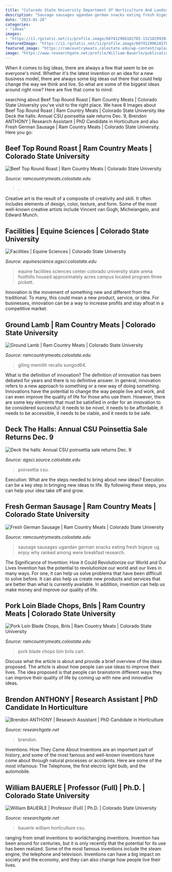 ```yaml
---
title: "Colorado State University Department Of Horticulture And Landscape Architecture ~ Equine Facilities Sciences Center Colorado University State Arena Foothills Housed Approximately Acres Campus Located Program Three Pickett"
description: "Sausage sausages ugandan german snacks eating fresh bigeye ug enjoy why ranked among were breakfast research"
date: "2023-01-28"
categories:
- "ideas"
images:
- "https://i1.rgstatic.net/ii/profile.image/607412906102785-1521829930323_Q512/Brendon-Anthony.jpg"
featuredImage: "https://i1.rgstatic.net/ii/profile.image/607412906102785-1521829930323_Q512/Brendon-Anthony.jpg"
featured_image: "https://ramcountrymeats.colostate.edu/wp-content/uploads/2016/04/Pork-Loin-Blade-Chops-Bnls.jpg"
image: "https://www.researchgate.net/profile/William-Bauerle/publication/51169647/figure/fig3/AS:324910284066853@1454476056625/The-ability-of-the-scaled-leaf-MAESTRA-transpiration-model-to-predict-genotype-specific_Q640.jpg"
---
```



When it comes to big ideas, there are always a few that seem to be on everyone's mind. Whether it's the latest invention or an idea for a new business model, there are always some big ideas out there that could help change the way we think and live. So what are some of the biggest ideas around right now? Here are five that come to mind: 

	

		
searching about Beef Top Round Roast | Ram Country Meats | Colorado State University you've visit to the right place. We have 8 Images about Beef Top Round Roast | Ram Country Meats | Colorado State University like Deck the halls: Annual CSU poinsettia sale returns Dec. 9, Brendon ANTHONY | Research Assistant | PhD Candidate in Horticulture and also Fresh German Sausage | Ram Country Meats | Colorado State University. Here you go:
		
    
## Beef Top Round Roast | Ram Country Meats | Colorado State University

<img loading=lazy src="https://ramcountrymeats.colostate.edu/wp-content/uploads/2016/04/Beef-Round-Tip-Roast-Cap-Off.jpg" onerror="this.onerror=null;this.src='https://tse2.mm.bing.net/th?id=OIP.nXCP4H_FtIR5MqXwImm7cgHaE6&amp;pid=15.1';" alt="Beef Top Round Roast | Ram Country Meats | Colorado State University">

_Source: ramcountrymeats.colostate.edu_

>. 

	

Creative art is the result of a composite of creativity and skill. It often includes elements of design, color, texture, and form. Some of the most well-known creative artists include Vincent van Gogh, Michelangelo, and Edward Munch.

    
## Facilities | Equine Sciences | Colorado State University

<img loading=lazy src="http://equinescience.agsci.colostate.edu/media/sites/20/2015/10/Pickett-Back-View-629x333.jpg" onerror="this.onerror=null;this.src='https://tse4.mm.bing.net/th?id=OIP.6DIJ8fM78zbUSdKw9yJmZQHaD6&amp;pid=15.1';" alt="Facilities | Equine Sciences | Colorado State University">

_Source: equinescience.agsci.colostate.edu_

>equine facilities sciences center colorado university state arena foothills housed approximately acres campus located program three pickett. 

	

Innovation is the movement of something new and different from the traditional. To many, this could mean a new product, service, or idea. For businesses, innovation can be a way to increase profits and stay afloat in a competitive market.

    
## Ground Lamb | Ram Country Meats | Colorado State University

<img loading=lazy src="https://ramcountrymeats.colostate.edu/wp-content/uploads/2015/07/Ground-Lamba.jpg" onerror="this.onerror=null;this.src='https://tse4.mm.bing.net/th?id=OIP.k2yQwlfzriN8KECMNhe2WwHaGZ&amp;pid=15.1';" alt="Ground Lamb | Ram Country Meats | Colorado State University">

_Source: ramcountrymeats.colostate.edu_

>giling memilih recalls sungod64. 

	

What is the definition of innovation?
The definition of innovation has been debated for years and there is no definitive answer. In general, innovation refers to a new approach to something or a new way of doing something. Innovations have the potential to change the way people live and work, and can even improve the quality of life for those who use them. However, there are some key elements that must be satisfied in order for an innovation to be considered successful: it needs to be novel, it needs to be affordable, it needs to be accessible, it needs to be viable, and it needs to be safe.

    
## Deck The Halls: Annual CSU Poinsettia Sale Returns Dec. 9

<img loading=lazy src="https://agsci.source.colostate.edu/wp-content/uploads/sites/2/2019/12/Poinsettia-CSU.jpg" onerror="this.onerror=null;this.src='https://tse1.mm.bing.net/th?id=OIP.t_8QVu4e-TzOS3K2EJ0hbAHaE8&amp;pid=15.1';" alt="Deck the halls: Annual CSU poinsettia sale returns Dec. 9">

_Source: agsci.source.colostate.edu_

>poinsettia csu. 

	

Execution: What are the steps needed to bring about new ideas?
Execution can be a key step in bringing new ideas to life. By following these steps, you can help your idea take off and grow.

    
## Fresh German Sausage | Ram Country Meats | Colorado State University

<img loading=lazy src="http://ramcountrymeats.colostate.edu/wp-content/uploads/2015/07/Smoked-Sausage.jpg" onerror="this.onerror=null;this.src='https://tse1.mm.bing.net/th?id=OIP.AZL9vnA849CGqcpQYXgbzAHaF5&amp;pid=15.1';" alt="Fresh German Sausage | Ram Country Meats | Colorado State University">

_Source: ramcountrymeats.colostate.edu_

>sausage sausages ugandan german snacks eating fresh bigeye ug enjoy why ranked among were breakfast research. 

	

The Significance of Invention: How it Could Revolutionize our World and Our Lives
Invention has the potential to revolutionize our world and our lives in many ways. For one, it can help us solve problems that have been difficult to solve before. It can also help us create new products and services that are better than what is currently available. In addition, invention can help us make money and improve our quality of life.

    
## Pork Loin Blade Chops, Bnls | Ram Country Meats | Colorado State University

<img loading=lazy src="https://ramcountrymeats.colostate.edu/wp-content/uploads/2016/04/Pork-Loin-Blade-Chops-Bnls.jpg" onerror="this.onerror=null;this.src='https://tse2.mm.bing.net/th?id=OIP.S2UUB-CdjUalUuo9rW3SkwHaE6&amp;pid=15.1';" alt="Pork Loin Blade Chops, Bnls | Ram Country Meats | Colorado State University">

_Source: ramcountrymeats.colostate.edu_

>pork blade chops loin bnls cart. 

	

Discuss what the article is about and provide a brief overview of the ideas proposed.
The article is about how people can use ideas to improve their lives. The idea proposed is that people can brainstorm different ways they can improve their quality of life by coming up with new and innovative ideas.

    
## Brendon ANTHONY | Research Assistant | PhD Candidate In Horticulture

<img loading=lazy src="https://i1.rgstatic.net/ii/profile.image/607412906102785-1521829930323_Q512/Brendon-Anthony.jpg" onerror="this.onerror=null;this.src='https://tse4.mm.bing.net/th?id=OIP.iRQOvy0bSch1YHO9wtSc4QHaHa&amp;pid=15.1';" alt="Brendon ANTHONY | Research Assistant | PhD Candidate in Horticulture">

_Source: researchgate.net_

>brendon. 

	

Inventions: How They Came About
Inventions are an important part of history, and some of the most famous and well-known inventions have come about through natural processes or accidents. Here are some of the most infamous: The Telephone, the first electric light bulb, and the automobile.

    
## William BAUERLE | Professor (Full) | Ph.D. | Colorado State University

<img loading=lazy src="https://www.researchgate.net/profile/William-Bauerle/publication/51169647/figure/fig3/AS:324910284066853@1454476056625/The-ability-of-the-scaled-leaf-MAESTRA-transpiration-model-to-predict-genotype-specific_Q640.jpg" onerror="this.onerror=null;this.src='https://tse1.mm.bing.net/th?id=OIP.xzPOEi2xF-bqXSHxcFMl5QHaHa&amp;pid=15.1';" alt="William BAUERLE | Professor (Full) | Ph.D. | Colorado State University">

_Source: researchgate.net_

>bauerle william horticulture csu. 

	

ranging from small inventions to worldchanging inventions.
Invention has been around for centuries, but it is only recently that the potential for its use has been realized. Some of the most famous inventions include the steam engine, the telephone and television. Inventions can have a big impact on society and the economy, and they can also change how people live their lives.

